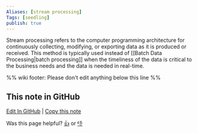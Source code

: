 ```yaml
---
Aliases: [stream processing]
Tags: [seedling]
publish: true
---
```


Stream processing refers to the computer programming architecture for continuously collecting, modifying, or exporting data as it is produced or  received. This method is typically used instead of [[Batch Data Processing|batch processing]] when the timeliness of the data is critical to the business needs and the data is needed in real-time.

%% wiki footer: Please don't edit anything below this line %%

## This note in GitHub

<span class="git-footer">[Edit In GitHub](https://github.dev/data-engineering-community/data-engineering-wiki/blob/main/Concepts/Stream%20Data%20Processing.md "git-hub-edit-note") | [Copy this note](https://raw.githubusercontent.com/data-engineering-community/data-engineering-wiki/main/Concepts/Stream%20Data%20Processing.md "git-hub-copy-note")</span>

<span class="git-footer">Was this page helpful?
[👍](https://tally.so/r/3jZ8D4?rating=Yes&url=https://dataengineering.wiki/Concepts/Stream+Data+Processing) or [👎](https://tally.so/r/3jZ8D4?rating=No&url=https://dataengineering.wiki/Concepts/Stream+Data+Processing)</span>
